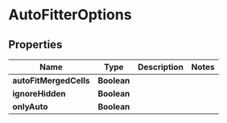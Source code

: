 
# AutoFitterOptions

## Properties
Name | Type | Description | Notes
------------ | ------------- | ------------- | -------------
**autoFitMergedCells** | **Boolean** |  | 
**ignoreHidden** | **Boolean** |  | 
**onlyAuto** | **Boolean** |  | 



